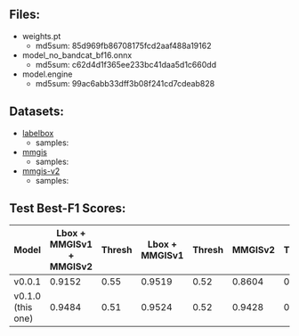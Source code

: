 ## Files:
- weights.pt
    - md5sum: 85d969fb86708175fcd2aaf488a19162
- model_no_bandcat_bf16.onnx
    - md5sum: c62d4d1f365ee233bc41daa5d1c660dd
- model.engine
    - md5sum: 99ac6abb33dff3b08f241cd7cdeab828

## Datasets:
- [labelbox](https://zenodo.org/records/15833303/files/spectf_cloud_lbox.hdf5?download=1)
    - samples:
- [mmgis](https://zenodo.org/records/15833303/files/spectf_cloud_mmgis.hdf5?download=1)
    - samples:
- [mmgis-v2](https://zenodo.org/records/15833303/files/spectf_cloud_mmgis_2.hdf5?download=1)
    - samples:

## Test Best-F1 Scores:
| Model             | **Lbox + MMGISv1 + MMGISv2** | Thresh | **Lbox + MMGISv1** | Thresh | **MMGISv2** | Thresh |
| ----------------- | ---------------------------- | ------ | ------------------ | ------ | ----------- | ------ |
| v0.0.1            | 0.9152                       | 0.55   | 0.9519             | 0.52   | 0.8604      | 0.53   |
| v0.1.0 (this one) | 0.9484                       | 0.51   | 0.9524             | 0.52   | 0.9428      | 0.51   |
